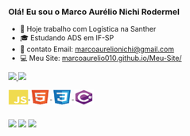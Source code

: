 ### Olá! Eu sou o Marco Aurélio Nichi Rodermel


- 🏢 Hoje trabalho com Logística na Santher
- 🎓 Estudando ADS em IF-SP
- 📩 contato Email: marcoaurelionichi@gmail.com
- 💻 Meu Site:  <a href="marcoaurelio010.github.io/Meu-Site/" target="_blank">marcoaurelio010.github.io/Meu-Site/</a>
<div>
<a href="https://github.com/marcoaurelio010">
<img height="180em" src="https://github-readme-stats.vercel.app/api?username=marcoaurelio010&show_icons=true&theme=dark&include_all_commits=true&count_private=true"/>
<img height="180em" src="https://github-readme-stats.vercel.app/api/top-langs/?username=marcoaurelio010&layout=compact&langs_count=16&theme=dark"/>
</div>
<div style="display: inline_block"><br>
  <img align="center" alt="Marco-Js" height="30" width="40" src="https://raw.githubusercontent.com/devicons/devicon/master/icons/javascript/javascript-plain.svg">
  <img align="center" alt="Marco-HTML" height="30" width="40" src="https://raw.githubusercontent.com/devicons/devicon/master/icons/html5/html5-original.svg">
  <img align="center" alt="Marco-CSS" height="30" width="40" src="https://raw.githubusercontent.com/devicons/devicon/master/icons/css3/css3-original.svg">
  <img align="center" alt="Marco-Csharp" height="30" width="40" src="https://raw.githubusercontent.com/devicons/devicon/master/icons/csharp/csharp-original.svg">
</div>
  
  ##
 
<div> 

  <a href="https://www.instagram.com/marco_rodermel/" target="_blank"><img src="https://img.shields.io/badge/-Instagram-%23E4405F?style=for-the-badge&logo=instagram&logoColor=white" target="_blank"></a>
  <a href = "mailto:marcoaurelionichi@gmail.com"><img src="https://img.shields.io/badge/-Gmail-%23333?style=for-the-badge&logo=gmail&logoColor=white" target="_blank"></a>
  <a href="https://www.linkedin.com/in/marco-aur%C3%A9lio-nichi-rodermel-aa868a298/" target="_blank"><img src="https://img.shields.io/badge/-LinkedIn-%230077B5?style=for-the-badge&logo=linkedin&logoColor=white" target="_blank"></a> 
  
</div>
